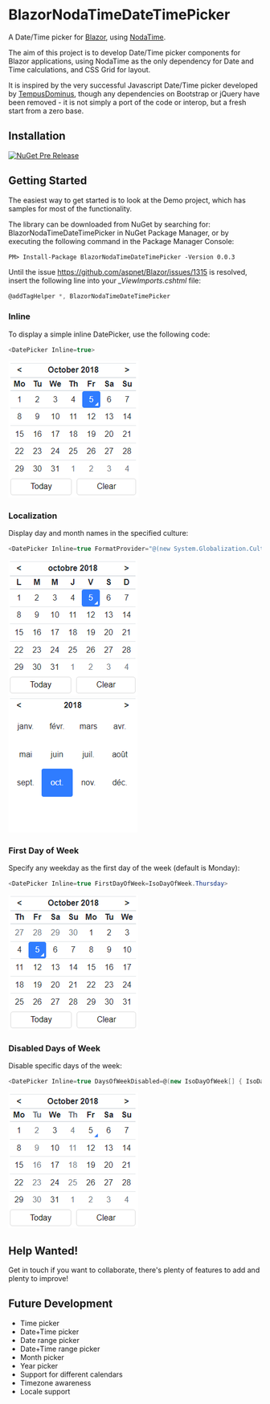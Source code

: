 # BlazorNodaTimeDateTimePicker
A Date/Time picker for [Blazor](https://github.com/aspnet/Blazor), using [NodaTime](https://github.com/nodatime/nodatime).

The aim of this project is to develop Date/Time picker components for Blazor applications, using NodaTime as the only dependency for Date and Time calculations, and CSS Grid for layout.

It is inspired by the very successful Javascript Date/Time picker developed by [TempusDominus](https://github.com/tempusdominus/bootstrap-4), though any dependencies on Bootstrap or jQuery have been removed - it is not simply a port of the code or interop, but a fresh start from a zero base.

## Installation

[![NuGet Pre Release](https://img.shields.io/badge/nuget-v0.0.3-orange.svg)](https://www.nuget.org/packages/BlazorNodaTimeDateTimePicker/)

## Getting Started

The easiest way to get started is to look at the Demo project, which has samples for most of the functionality.

The library can be downloaded from NuGet by searching for: BlazorNodaTimeDateTimePicker in NuGet Package Manager, or by executing the following command in the Package Manager Console:
````shell
PM> Install-Package BlazorNodaTimeDateTimePicker -Version 0.0.3
````
Until the issue https://github.com/aspnet/Blazor/issues/1315 is resolved, insert the following line into your *_ViewImports.cshtml* file:
````C#
@addTagHelper *, BlazorNodaTimeDateTimePicker
````
### Inline

To display a simple inline DatePicker, use the following code:
````C#
<DatePicker Inline=true>
````
![DatePicker1](/docs/images/DatePicker1.png)

### Localization

Display day and month names in the specified culture:
````C#
<DatePicker Inline=true FormatProvider="@(new System.Globalization.CultureInfo("fr-FR"))"/>
````
![DatePicker Localization](/docs/images/DatePicker_Localization.png)
![DatePicker Localization Months](/docs/images/DatePicker_Localization_Months.png)

### First Day of Week

Specify any weekday as the first day of the week (default is Monday):

````C#
<DatePicker Inline=true FirstDayOfWeek=IsoDayOfWeek.Thursday>
````
![DatePicker First Day of Week](/docs/images/DatePicker_FirstDayOfWeek.png)

### Disabled Days of Week

Disable specific days of the week:
````C#
<DatePicker Inline=true DaysOfWeekDisabled=@(new IsoDayOfWeek[] { IsoDayOfWeek.Monday, IsoDayOfWeek.Wednesday }) />
````
![DatePicker Disabled Days of Week](/docs/images/DatePicker_DaysOfWeekDisabled.png)

## Help Wanted!
Get in touch if you want to collaborate, there's plenty of features to add and plenty to improve!

## Future Development
- Time picker
- Date+Time picker
- Date range picker
- Date+Time range picker
- Month picker
- Year picker
- Support for different calendars
- Timezone awareness
- Locale support
